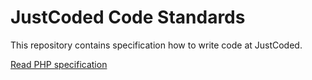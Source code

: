 # JustCoded Code Standards

This repository contains specification how to write code at JustCoded.

[Read PHP specification](docs/php/README.md)

